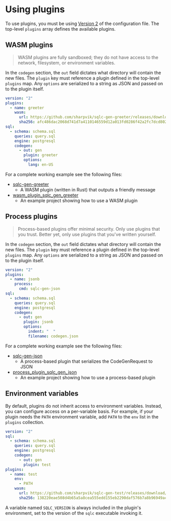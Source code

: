 # Using plugins

To use plugins, you must be using [Version 2](../reference/config.md#version-2) of
the configuration file. The top-level `plugins` array defines the available
plugins.

## WASM plugins

> WASM plugins are fully sandboxed; they do not have access to the network,
> filesystem, or environment variables.

In the `codegen` section, the `out` field dictates what directory will contain
the new files. The `plugin` key must reference a plugin defined in the
top-level `plugins` map. Any `options` are serialized to a string as JSON and
passed on to the plugin itself.

```yaml
version: "2"
plugins:
  - name: greeter
    wasm:
      url: https://github.com/sharpvik/sqlc-gen-greeter/releases/download/v0.1.0/sqlc-gen-greeter.wasm
      sha256: afc486dac2068d741d7a4110146559d12a013fd0286f42a2fc7dcd802424ad07
sql:
  - schema: schema.sql
    queries: query.sql
    engine: postgresql
    codegen:
      - out: gen
        plugin: greeter
        options:
          lang: en-US
```

For a complete working example see the following files:

- [sqlc-gen-greeter](https://github.com/sharpvik/sqlc-gen-greeter)
  - A WASM plugin (written in Rust) that outputs a friendly message
- [wasm_plugin_sqlc_gen_greeter](https://github.com/sharpvik/sqlc/tree/main/internal/endtoend/testdata/wasm_plugin_sqlc_gen_greeter)
  - An example project showing how to use a WASM plugin

## Process plugins

> Process-based plugins offer minimal security. Only use plugins that you
> trust. Better yet, only use plugins that you've written yourself.

In the `codegen` section, the `out` field dictates what directory will contain
the new files. The `plugin` key must reference a plugin defined in the
top-level `plugins` map. Any `options` are serialized to a string as JSON and
passed on to the plugin itself.

```yaml
version: "2"
plugins:
  - name: jsonb
    process:
      cmd: sqlc-gen-json
sql:
  - schema: schema.sql
    queries: query.sql
    engine: postgresql
    codegen:
      - out: gen
        plugin: jsonb
        options:
          indent: "  "
          filename: codegen.json
```

For a complete working example see the following files:

- [sqlc-gen-json](https://github.com/sharpvik/sqlc/tree/main/cmd/sqlc-gen-json)
  - A process-based plugin that serializes the CodeGenRequest to JSON
- [process_plugin_sqlc_gen_json](https://github.com/sharpvik/sqlc/tree/main/internal/endtoend/testdata/process_plugin_sqlc_gen_json)
  - An example project showing how to use a process-based plugin

## Environment variables

By default, plugins do not inherit access to environment variables. Instead,
you can configure access on a per-variable basis. For example, if your plugin
needs the `PATH` environment variable, add `PATH` to the `env` list in the
`plugins` collection.

```yaml
version: "2"
sql:
  - schema: schema.sql
    queries: query.sql
    engine: postgresql
    codegen:
      - out: gen
        plugin: test
plugins:
  - name: test
    env:
      - PATH
    wasm:
      url: https://github.com/sharpvik/sqlc-gen-test/releases/download/v0.1.0/sqlc-gen-test.wasm
      sha256: 138220eae508d4b65a5a8cea555edd155eb2290daf576b7a8b96949acfeb3790
```

A variable named `SQLC_VERSION` is always included in the plugin's
environment, set to the version of the `sqlc` executable invoking it.
